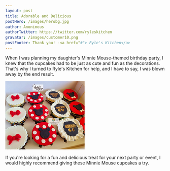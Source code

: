 ```yaml
---
layout: post
title: Adorable and Delicious
postHero: /images/herobg.jpg
author: Anonimous
authorTwitter: https://twitter.com/ryleskitchen
gravatar: /images/customer10.png
postFooter: Thank you! -<a href="#"> Ryle's Kitchen</a>
---
```



When I was planning my daughter's Minnie Mouse-themed birthday party, I knew that the cupcakes had to be just as cute and fun as the decorations. That's why I turned to Ryle's Kitchen for help, and I have to say, I was blown away by the end result.

<img class="pull-left" src="/images/081122-2.png" alt="minnie mouse cupcakes">

If you're looking for a fun and delicious treat for your next party or event, I would highly recommend giving these Minnie Mouse cupcakes a try.
